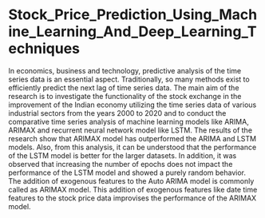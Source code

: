 # Stock_Price_Prediction_Using_Machine_Learning_And_Deep_Learning_Techniques
In economics, business and technology, predictive analysis of the time series data is an essential aspect. Traditionally, so many methods exist to efficiently predict the next lag of time series data. The main aim of the research is to investigate the functionality of the stock exchange in the improvement of the Indian economy utilizing the time series data of various industrial sectors from the years 2000 to 2020 and to conduct the comparative time series analysis of machine learning models like ARIMA, ARIMAX and recurrent neural network model like LSTM. The results of the research show that ARIMAX model has outperformed the ARIMA and LSTM models. Also, from this analysis, it can be understood that the performance of the LSTM model is better for the larger datasets. In addition, it was observed that increasing the number of epochs does not impact the performance of the LSTM model and showed a purely random behavior. The addition of exogenous features to the Auto ARIMA model is commonly called as ARIMAX model. This addition of exogenous features like date time features to the stock price data improvises the performance of the ARIMAX model.
